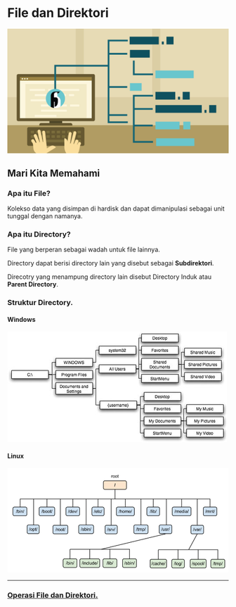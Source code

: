 # File dan Direktori

![file dan directory](../img/file-directory.jpg)



## Mari Kita Memahami

### Apa itu File?

Kolekso data yang disimpan di hardisk dan dapat dimanipulasi sebagai unit tunggal dengan namanya.

### Apa itu Directory?

File yang berperan sebagai wadah untuk file lainnya.

Directory dapat berisi directory lain yang disebut sebagai **Subdirektori**.

Direcotry yang menampung directory lain disebut Directory Induk atau **Parent Directory**.

### Struktur Directory.

#### Windows

![windows strcuture](../img/windows-structure.jpg)

#### Linux

![linux directory strcuture](../img/linux-structure.png)



-----

### [Operasi File dan Direktori.](operasi-file-direktori.html)